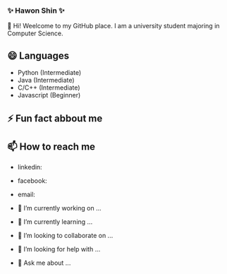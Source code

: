 ### ✨ Hawon Shin ✨ 

👋 Hi! Weelcome to my GitHub place. I am a university student majoring in Computer Science.

## 😄 Languages
- Python (Intermediate)
- Java (Intermediate)
- C/C++ (Intermediate)
- Javascript (Beginner)


## ⚡ Fun fact abbout me


## 📫 How to reach me
- linkedin:
- facebook:
- email:


- 🔭 I’m currently working on ...
- 🌱 I’m currently learning ...
- 👯 I’m looking to collaborate on ...
- 🤔 I’m looking for help with ...
- 💬 Ask me about ...
